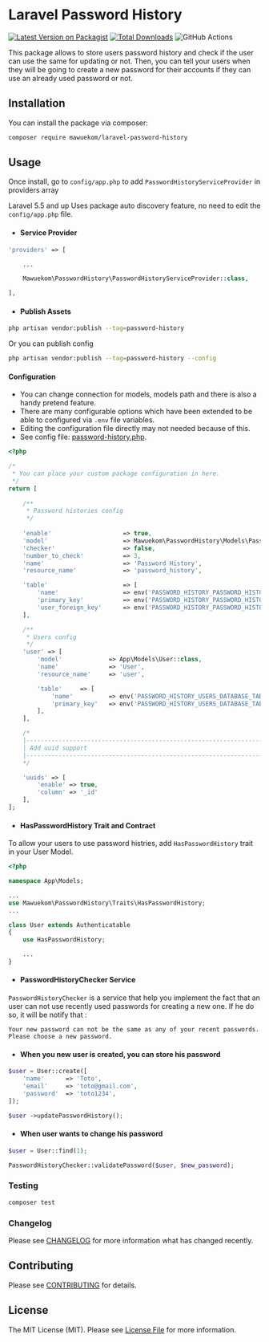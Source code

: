 # Laravel Password History

[![Latest Version on Packagist](https://img.shields.io/packagist/v/mawuekom/laravel-password-history.svg?style=flat-square)](https://packagist.org/packages/mawuekom/laravel-password-history)
[![Total Downloads](https://img.shields.io/packagist/dt/mawuekom/laravel-password-history.svg?style=flat-square)](https://packagist.org/packages/mawuekom/laravel-password-history)
![GitHub Actions](https://github.com/mawuekom/laravel-password-history/actions/workflows/main.yml/badge.svg)

This package allows to store users password history and check if the user can use the same for updating or not.
Then, you can tell your users when they will be going to create a new password for their accounts
if they can use an already used password or not.

## Installation

You can install the package via composer:

```bash
composer require mawuekom/laravel-password-history
```

## Usage

Once install, go to `config/app.php` to add `PasswordHistoryServiceProvider` in providers array

 Laravel 5.5 and up Uses package auto discovery feature, no need to edit the `config/app.php` file.

 - #### Service Provider

```php
'providers' => [

    ...

    Mawuekom\PasswordHistory\PasswordHistoryServiceProvider::class,

],
```

- #### Publish Assets

```bash
php artisan vendor:publish --tag=password-history
```

Or you can publish config

```bash
php artisan vendor:publish --tag=password-history --config
```

#### Configuration

* You can change connection for models, models path and there is also a handy pretend feature.
* There are many configurable options which have been extended to be able to configured via `.env` file variables.
* Editing the configuration file directly may not needed because of this.
* See config file: [password-history.php](https://github.com/mawuva/laravel-password-history/blob/main/config/password-history.php).

```php
<?php

/*
 * You can place your custom package configuration in here.
 */
return [
    
    /**
     * Password histories config
     */
    
    'enable'                    => true,
    'model'                     => Mawuekom\PasswordHistory\Models\PasswordHistory::class,
    'checker'                   => false,
    'number_to_check'           => 3,
    'name'                      => 'Password History',
    'resource_name'             => 'password_history',

    'table'                     => [
        'name'                  => env('PASSWORD_HISTORY_PASSWORD_HISTORIES_DATABASE_TABLE', 'password_histories'),
        'primary_key'           => env('PASSWORD_HISTORY_PASSWORD_HISTORIES_DATABASE_TABLE_PRIMARY_KEY', 'id'),
        'user_foreign_key'      => env('PASSWORD_HISTORY_PASSWORD_HISTORIES_DATABASE_TABLE_USER_FOREIGN_KEY', 'user_id'),
    ],

    /**
     * Users config
     */
    'user' => [
        'model'             => App\Models\User::class,
        'name'              => 'User',
        'resource_name'     => 'user',

        'table'     => [
            'name'          => env('PASSWORD_HISTORY_USERS_DATABASE_TABLE', 'users'),
            'primary_key'   => env('PASSWORD_HISTORY_USERS_DATABASE_TABLE_PRIMARY_KEY', 'id'),
        ],
    ],

    /*
    |--------------------------------------------------------------------------
    | Add uuid support
    |--------------------------------------------------------------------------
    */

    'uuids' => [
        'enable' => true,
        'column' => '_id'
    ],
];
```

- #### HasPasswordHistory Trait and Contract

To allow your users to use password histries, add   `HasPasswordHistory` trait in your User Model.

```php
<?php

namespace App\Models;

...
use Mawuekom\PasswordHistory\Traits\HasPasswordHistory;
...

class User extends Authenticatable
{
    use HasPasswordHistory;

    ...
}
```


- #### PasswordHistoryChecker Service

`PasswordHistoryChecker` is a service that help you implement the fact that an user can not use recently used passwords for creating a new one. If he do so, it will be notify that : 

 `Your new password can not be the same as any of your recent passwords. Please choose a new password.`

- #### When you new user is created, you can store his password

```php
$user = User::create([
    'name'      => 'Toto',
    'email'     => 'toto@gmail.com',
    'password'  => 'toto1234',
]);

$user ->updatePasswordHistory();
```

- #### When user wants to change his password

```php
$user = User::find(1);

PasswordHistoryChecker::validatePassword($user, $new_password);
```

### Testing

```bash
composer test
```

### Changelog

Please see [CHANGELOG](CHANGELOG.md) for more information what has changed recently.

## Contributing

Please see [CONTRIBUTING](CONTRIBUTING.md) for details.

## License

The MIT License (MIT). Please see [License File](LICENSE.md) for more information.


